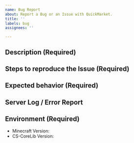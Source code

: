 ```yaml
---
name: Bug Report
about: Report a Bug or an Issue with QuickMarket.
title: ''
labels: bug
assignees: ''

---
```


## Description (Required)
<!-- A clear and detailed description of what exactly the Issue consists of. -->

## Steps to reproduce the Issue (Required)
<!-- Youtube Videos and Screenshots are recommended! -->

## Expected behavior (Required)
<!-- What did you expect to happen? -->

## Server Log / Error Report
<!-- Take a look at your Server Log and please provide any error reports you can find via https://pastebin.com/ -->
<!-- We may discard your Issue if you just post it here, as it's unreadable for us. Please use Pastebin! -->

## Environment (Required)
<!-- We may also close your Issue if you are not providing the exact version numbers. -->
<!-- "latest" IS NOT A VERSION NUMBER. -->

 - Minecraft Version:
 - CS-CoreLib Version:
